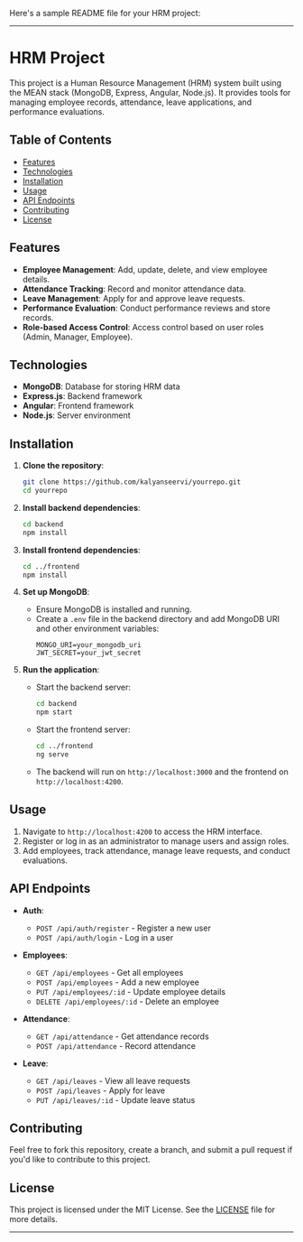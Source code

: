 Here's a sample README file for your HRM project:

---

# HRM Project

This project is a Human Resource Management (HRM) system built using the MEAN stack (MongoDB, Express, Angular, Node.js). It provides tools for managing employee records, attendance, leave applications, and performance evaluations.

## Table of Contents

- [Features](#features)
- [Technologies](#technologies)
- [Installation](#installation)
- [Usage](#usage)
- [API Endpoints](#api-endpoints)
- [Contributing](#contributing)
- [License](#license)

## Features

- **Employee Management**: Add, update, delete, and view employee details.
- **Attendance Tracking**: Record and monitor attendance data.
- **Leave Management**: Apply for and approve leave requests.
- **Performance Evaluation**: Conduct performance reviews and store records.
- **Role-based Access Control**: Access control based on user roles (Admin, Manager, Employee).

## Technologies

- **MongoDB**: Database for storing HRM data
- **Express.js**: Backend framework
- **Angular**: Frontend framework
- **Node.js**: Server environment

## Installation

1. **Clone the repository**:
    ```bash
    git clone https://github.com/kalyanseervi/yourrepo.git
    cd yourrepo
    ```

2. **Install backend dependencies**:
    ```bash
    cd backend
    npm install
    ```

3. **Install frontend dependencies**:
    ```bash
    cd ../frontend
    npm install
    ```

4. **Set up MongoDB**:
    - Ensure MongoDB is installed and running.
    - Create a `.env` file in the backend directory and add MongoDB URI and other environment variables:
      ```plaintext
      MONGO_URI=your_mongodb_uri
      JWT_SECRET=your_jwt_secret
      ```

5. **Run the application**:
    - Start the backend server:
      ```bash
      cd backend
      npm start
      ```
    - Start the frontend server:
      ```bash
      cd ../frontend
      ng serve
      ```
    - The backend will run on `http://localhost:3000` and the frontend on `http://localhost:4200`.

## Usage

1. Navigate to `http://localhost:4200` to access the HRM interface.
2. Register or log in as an administrator to manage users and assign roles.
3. Add employees, track attendance, manage leave requests, and conduct evaluations.

## API Endpoints

- **Auth**:
  - `POST /api/auth/register` - Register a new user
  - `POST /api/auth/login` - Log in a user

- **Employees**:
  - `GET /api/employees` - Get all employees
  - `POST /api/employees` - Add a new employee
  - `PUT /api/employees/:id` - Update employee details
  - `DELETE /api/employees/:id` - Delete an employee

- **Attendance**:
  - `GET /api/attendance` - Get attendance records
  - `POST /api/attendance` - Record attendance

- **Leave**:
  - `GET /api/leaves` - View all leave requests
  - `POST /api/leaves` - Apply for leave
  - `PUT /api/leaves/:id` - Update leave status

## Contributing

Feel free to fork this repository, create a branch, and submit a pull request if you'd like to contribute to this project.

## License

This project is licensed under the MIT License. See the [LICENSE](LICENSE) file for more details.

--- 
